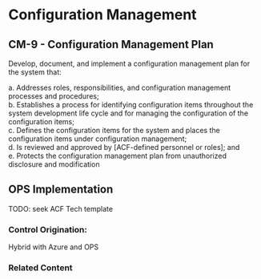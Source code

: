 # Configuration Management
## CM-9 - Configuration Management Plan

Develop, document, and implement a configuration management plan for the system that:

a. Addresses roles, responsibilities, and configuration management processes and procedures;<br />
b. Establishes a process for identifying configuration items throughout the system development life cycle and for managing the configuration of the configuration items;<br />
c. Defines the configuration items for the system and places the configuration items under configuration management;<br />
d. Is reviewed and approved by [ACF-defined personnel or roles]; and<br />
e. Protects the configuration management plan from unauthorized disclosure and modification

## OPS Implementation

TODO: seek ACF Tech template

### Control Origination:

Hybrid with Azure and OPS

### Related Content
